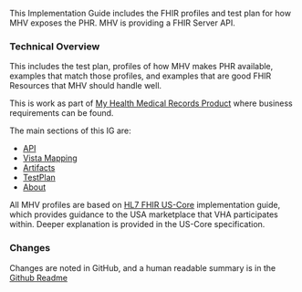 
This Implementation Guide includes the FHIR profiles and  test plan for how MHV exposes the PHR. MHV is providing a FHIR Server API.

### Technical Overview

This includes the test plan, profiles of how MHV makes PHR available, examples that match those profiles, and examples that are good FHIR Resources that MHV should handle well.

This is work as part of [My Health Medical Records Product](https://github.com/department-of-veterans-affairs/va.gov-team/tree/master/products/health-care/digital-health-modernization/mhv-to-va.gov/medical-records) where business requirements can be found.

The main sections of this IG are:

- [API](api.html)
- [Vista Mapping](background.html)
- [Artifacts](artifacts.html)
- [TestPlan](testplan.html)
- [About](downloads.html)

All MHV profiles are based on [HL7 FHIR US-Core]({{site.data.fhir.hl7fhiruscore}}/index.html) implementation guide, which provides guidance to the USA marketplace that VHA participates within.  Deeper explanation is provided in the US-Core specification.

### Changes

Changes are noted in GitHub, and a human readable summary is in the [Github Readme](https://github.com/department-of-veterans-affairs/mhv-fhir-phr-mapping#readme)
